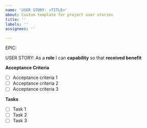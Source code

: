```yaml
---
name: 'USER STORY: <TITLE>'
about: Custom template for project user stories
title: ''
labels: ''
assignees: ''

---
```


EPIC: <epic>

USER STORY: As a **role** I can **capability** so that **received benefit**

**Acceptance Criteria**
- [ ] Acceptance criteria 1
- [ ] Acceptance criteria 2
- [ ] Acceptance criteria 3

**Tasks**
- [ ] Task 1
- [ ] Task 2
- [ ] Task 3
